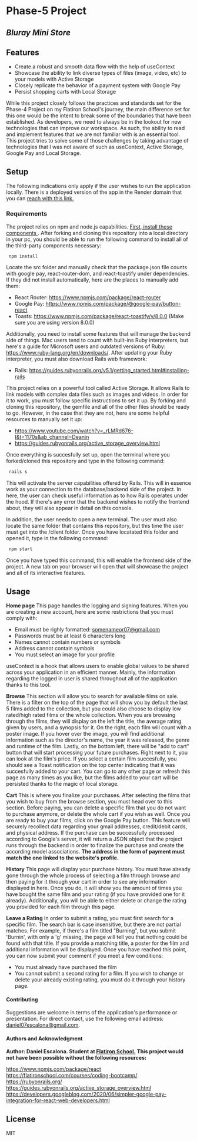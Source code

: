 # Phase-5 Project
## _Bluray Mini Store_

## Features

- Create a robust and smooth data flow with the help of useContext
- Showcase the ability to link diverse types of files (image, video, etc) to your models with Active Storage
- Closely replicate the behavior of a payment system with Google Pay 
- Persist shopping carts with Local Storage

While this project closely follows the practices and standards set for the Phase-4 Project on my Flatiron School's journey, the main difference set for this one would be the intent to break some of the boundaries that have been established. As developers, we need to always be in the lookout for new technologies that can improve our workspace. As such, the ability to read and implement features that we are not familiar with is an essential tool. This project tries to solve some of those challenges by taking advantage of technologies that I was not aware of such as useContext, Active Storage, Google Pay and Local Storage.

## Setup

The following indications only apply if the user wishes to run the application locally. There is a deployed version of the app in the Render domain that you can [reach with this link.](https://phase-5-project-acnb.onrender.com)

### Requirements

The project relies on npm and node.js capabilities. [ First, install these components ](https://docs.npmjs.com/downloading-and-installing-node-js-and-npm). After forking and cloning this repository into a local directory in your pc, you should be able to run the following command to install all of the third-party components necessary:
```sh
 npm install
```
Locate the src folder and manually check that the package.json file counts with google pay, react-router-dom, and react-toastify under dependencies. If they did not install automatically, here are the places to manually add them:
- React Router: https://www.npmjs.com/package/react-router
- Google Pay: https://www.npmjs.com/package/@google-pay/button-react
- Toasts: https://www.npmjs.com/package/react-toastify/v/8.0.0 (Make sure you are using version 8.0.0)

Additionally, you need to install some features that will manage the backend side of things. Mac users tend to count with built-ins Ruby interpreters, but here's a guide for Microsoft users and outdated versions of Ruby: https://www.ruby-lang.org/en/downloads/. After updating your Ruby interpreter, you must also download Rails web framework:

- Rails: https://guides.rubyonrails.org/v5.1/getting_started.html#installing-rails

This project relies on a powerful tool called Active Storage. It allows Rails to link models with complex data files such as images and videos. In order for it to work, you must follow specific instructions to set it up. By forking and cloning this repository, the gemfile and all of the other files should be ready to go. However, in the case that they are not, here are some helpful resources to manually set it up:
- https://www.youtube.com/watch?v=_rLMRd676-I&t=1170s&ab_channel=Deanin
- https://guides.rubyonrails.org/active_storage_overview.html

Once everything is succesfully set up, open the terminal where you forked/cloned this repository and type in the following command:

```sh
 rails s
```
This will activate the server capabilities offered by Rails. This will in essence work as your connection to the database/backend side of the project. In here, the user can check useful information as to how Rails operates under the hood. If there's any error that the backend wishes to notify the frontend about, they will also appear in detail on this console.

In addition, the user needs to open a new terminal. The user must also locate the same folder that contains this repository, but this time the user must get into the /client folder. Once you have locatated this folder and opened it, type in the following command:

```sh
 npm start
```

Once you have typed this command, this will enable the frontend side of the project. A new tab on your browser will open that will showcase the project and all of its interactive features.


## Usage

**Home page**
This page handles the logging and signing features. When you are creating a new account, here are some restrictions that you must comply with:
- Email must be righly formatted: somenameor07@gmail.com
- Passwords must be at least 6 characters long
- Names cannot contain numbers or symbols
- Address cannot contain symbols
- You must select an image for your profile

useContext is a hook that allows users to enable global values to be shared across your application in an efficient manner. Mainly, the information regarding the logged in user is shared throughout all of the application thanks to this tool.

**Browse**
This section will allow you to search for available films on sale. There is a filter on the top of the page that will show you by default the last 5 films added to the collection, but you could also choose to display low rated/high rated films or the whole collection.
When you are browsing through the films, they will display on the left the title, the average rating given by users, and a synopsis for it. On the right, each film will count with a poster image. If you hover over the image, you will find additional information such as the director's name, the year it was released, the genre and runtime of the film. Lastly, on the bottom left, there will be "add to cart" button that will start processing your future purchases. Right next to it, you can look at the film's price. If you select a certain film succesfully, you should see a Toast notification on the top center indicating that it was succesfully added to your cart. You can go to any other page or refresh this page as many times as you like, but the films added to your cart will be persisted thanks to the magic of local storage. 

**Cart**
This is where you finalize your purchases. After selecting the films that you wish to buy from the browse section, you must head over to this section. Before paying, you can delete a specific film that you do not want to purchase anymore, or delete the whole cart if you wish as well. Once you are ready to buy your films, click on the Google Pay button. This feature will securely recollect data regarding your gmail addresses, credit/debit cards, and physical address. If the purchase can be successfully processed according to Google's server, it will return a JSON object that the project runs through the backend in order to finalize the purchase and create the according model associations. **The address in the form of payment must match the one linked to the website's profile.**

**History**
This page will display your purchase history. You must have already gone through the whole process of selecting a film through browse and then paying for it through your cart in order to see any information displayed in here. Once you do, it will show you the amount of times you have bought the same film and your rating (if you have provided one for it already). Additionally, you will be able to either delete or change the rating you provided for each film through this page. 

**Leave a Rating**
In order to submit a rating, you must first search for a specific film. The search bar is case insensitive, but there are not partial matches. For example, if there's a film titled "Burning", but you submit 'Burnin', with only a 'g' missing, the page will tell you that nothing could be found with that title. If you provide a matching title, a poster for the film and additional information will be displayed. Once you have reached this point, you can now submit your comment if you meet a few conditions:
- You must already have purchased the film
- You cannot submit a second rating for a film. If you wish to change or delete your already existing rating, you must do it through your history page.

#### Contributing
Suggestions are welcome in terms of the application's performance or presentation. For direct contact, use the following email address: daniel07escalona@gmail.com. 

#### Authors and Acknowledgment
**Author: Daniel Escalona. Student at [Flatiron School.](https://flatironschool.com/welcome-to-flatiron-school/?utm_source=Google&utm_medium=ppc&utm_campaign=12728169833&utm_content=127574232664&utm_term=flatiron&uqaid=513799628630&CjwKCAiA4KaRBhBdEiwAZi1zzgCEBEdI6285I6gmLUyI5Pw_8YNLXh1P1oRIGf8t0fXozErvGMW5FRoCG1MQAvD_BwE&gclid=CjwKCAiA4KaRBhBdEiwAZi1zzgCEBEdI6285I6gmLUyI5Pw_8YNLXh1P1oRIGf8t0fXozErvGMW5FRoCG1MQAvD_BwE)**
**This project would not have been possible without the following resources:**

https://www.npmjs.com/package/react
https://flatironschool.com/courses/coding-bootcamp/
https://rubyonrails.org/
https://guides.rubyonrails.org/active_storage_overview.html
https://developers.googleblog.com/2020/06/simpler-google-pay-integration-for-react-web-developers.html

## License

MIT
